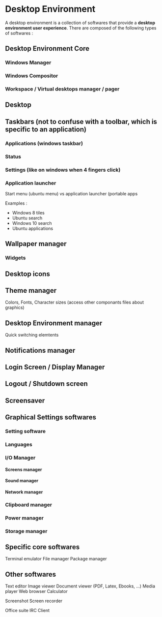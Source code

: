# Desktop Environment

A desktop environment is a collection of softwares that provide a __desktop environment user experience__. There are composed of the following types of softwares :

## Desktop Environment Core
### Windows Manager
### Windows Compositor
### Workspace / Virtual desktops manager / pager

## Desktop
## Taskbars (not to confuse with a toolbar, which is specific to an application)
### Applications (windows taskbar)
### Status
### Settings (like on windows when 4 fingers click)
### Application launcher
Start menu (ubuntu menu) vs application launcher (portable apps

Examples :
- Windows 8 tiles
- Ubuntu search
- Windows 10 search
- Ubuntu applications

## Wallpaper manager
### Widgets
## Desktop icons
## Theme manager
Colors, Fonts, Character sizes (access other componants files about graphics)
## Desktop Environment manager
Quick switching elemtents
 
## Notifications manager
 
## Login Screen / Display Manager
## Logout / Shutdown screen
## Screensaver

## Graphical Settings softwares
### Setting software
### Languages
### I/O Manager
#### Screens manager
#### Sound manager
#### Network manager
### Clipboard manager
### Power manager
### Storage manager

## Specific core softwares
 Terminal emulator
 File manager
 Package manager
 
## Other softwares
 Text editor
 Image viewer
 Document viewer (PDF, Latex, Ebooks, ...)
 Media player
 Web browser
 Calculator

 Screenshot
 Screen recorder
 
 Office suite
 IRC Client
